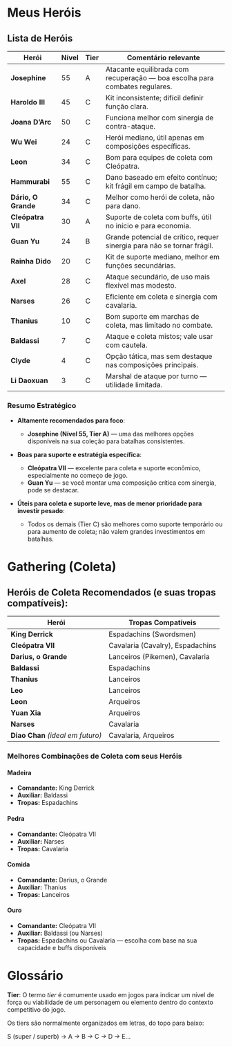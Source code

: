 # Meus Heróis



## Lista de Heróis

| Herói               | Nível | Tier | Comentário relevante|
| ------------------- | ----- | ---- | ----------------------------------------------------------------------------------------------------------------- |
| **Josephine**       | 55    | A    | Atacante equilibrada com recuperação — boa escolha para combates regulares.             |
| **Haroldo III**     | 45    | C    | Kit inconsistente; difícil definir função clara.                                        |
| **Joana D’Arc**     | 50    | C    | Funciona melhor com sinergia de contra-ataque.                           |
| **Wu Wei**          | 24    | C    | Herói mediano, útil apenas em composições específicas.                                  |
| **Leon**            | 34    | C    | Bom para equipes de coleta com Cleópatra.|
| **Hammurabi**       | 55    | C    | Dano baseado em efeito contínuo; kit frágil em campo de batalha. |
| **Dário, O Grande** | 34    | C    | Melhor como herói de coleta, não para dano. |
| **Cleópatra VII**   | 30    | A    | Suporte de coleta com buffs, útil no início e para economia.|
| **Guan Yu**         | 24    | B    | Grande potencial de crítico, requer sinergia para não se tornar frágil.|
| **Rainha Dido**     | 20    | C    | Kit de suporte mediano, melhor em funções secundárias.|
| **Axel**            | 28    | C    | Ataque secundário, de uso mais flexível mas modesto.|
| **Narses**          | 26    | C    | Eficiente em coleta e sinergia com cavalaria.|
| **Thanius**         | 10    | C    | Bom suporte em marchas de coleta, mas limitado no combate.|
| **Baldassi**        | 7     | C    | Ataque e coleta mistos; vale usar com cautela.|
| **Clyde**           | 4     | C    | Opção tática, mas sem destaque nas composições principais.|
| **Li Daoxuan**      | 3     | C    | Marshal de ataque por turno — utilidade limitada.|

### Resumo Estratégico

* **Altamente recomendados para foco**:

  * **Josephine (Nível 55, Tier A)** — uma das melhores opções disponíveis na sua coleção para batalhas consistentes.

* **Boas para suporte e estratégia específica**:

  * **Cleópatra VII** — excelente para coleta e suporte econômico, especialmente no começo de jogo.
  * **Guan Yu** — se você montar uma composição crítica com sinergia, pode se destacar.

* **Úteis para coleta e suporte leve, mas de menor prioridade para investir pesado**:

  * Todos os demais (Tier C) são melhores como suporte temporário ou para aumento de coleta; não valem grandes investimentos em batalhas.

# Gathering (Coleta)

## Heróis de Coleta Recomendados (e suas tropas compatíveis):

| Herói                             | Tropas Compatíveis               |
| --------------------------------- | -------------------------------- |
| **King Derrick**                  | Espadachins (Swordsmen)          |
| **Cleópatra VII**                 | Cavalaria (Cavalry), Espadachins |
| **Darius, o Grande**              | Lanceiros (Pikemen), Cavalaria   |
| **Baldassi**                      | Espadachins                      |
| **Thanius**                       | Lanceiros                        |
| **Leo**                           | Lanceiros                        |
| **Leon**                          | Arqueiros                        |
| **Yuan Xia**                      | Arqueiros                        |
| **Narses**                        | Cavalaria                        |
| **Diao Chan** *(ideal em futuro)* | Cavalaria, Arqueiros             |

### Melhores Combinações de Coleta com seus Heróis

#### Madeira

* **Comandante:** King Derrick
* **Auxiliar:** Baldassi
* **Tropas:** Espadachins

#### Pedra

* **Comandante:** Cleópatra VII
* **Auxiliar:** Narses
* **Tropas:** Cavalaria

#### Comida

* **Comandante:** Darius, o Grande
* **Auxiliar:** Thanius
* **Tropas:** Lanceiros

#### Ouro

* **Comandante:** Cleópatra VII
* **Auxiliar:** Baldassi (ou Narses)
* **Tropas:** Espadachins ou Cavalaria — escolha com base na sua capacidade e buffs disponíveis


# Glossário

**Tier**: O termo *tier* é comumente usado em jogos para indicar um nível de força ou viabilidade de um personagem ou elemento dentro do contexto competitivo do jogo. 

Os tiers são normalmente organizados em letras, do topo para baixo:

S (super / superb) → A → B → C → D → E...


